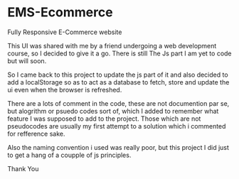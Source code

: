 # EMS-Ecommerce

Fully Responsive E-Commerce website

This UI was shared with me by a friend undergoing a web development course, so I decided to give it a go. There is still The Js part I am yet to code but will soon.

So I came back to this project to update the js part of it and also decided to add a localStorage so as to act as a database to fetch, store and update the ui even when the browser is refreshed.

There are a lots of comment in the code, these are not documention par se, but alogrithm or psuedo codes sort of, which I added to remember what feature I was supposed to add to the project. Those which are not pseudocodes are usually my first attempt to a solution which i commented for refference sake.

Also the naming convention i used was really poor, but this project I did just to get a hang of a coupple of js principles.

Thank You
